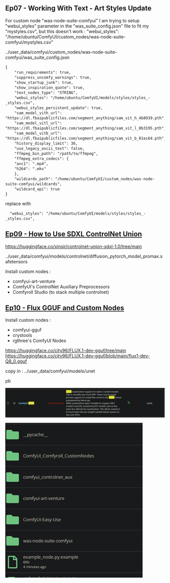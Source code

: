 ## Ep07 - Working With Text - Art Styles Update

For custom node "was-node-suite-comfyui" I am trying to setup "webui_styles" parameter in the "was_suite_config.json" file to fit my "mystyles.csv", but this doesn't work : "webui_styles": "/home/ubuntu/ComfyUI/custom_nodes/was-node-suite-comfyui/mystyles.csv"



../user_data/comfyui/custom_nodes/was-node-suite-comfyui/was_suite_config.json

    {
        "run_requirements": true,
        "suppress_uncomfy_warnings": true,
        "show_startup_junk": true,
        "show_inspiration_quote": true,
        "text_nodes_type": "STRING",
        "webui_styles": "/home/ubuntu/ComfyUI/models/styles/styles_-_styles.csv",
        "webui_styles_persistent_update": true,
        "sam_model_vith_url": "https://dl.fbaipublicfiles.com/segment_anything/sam_vit_h_4b8939.pth",
        "sam_model_vitl_url": "https://dl.fbaipublicfiles.com/segment_anything/sam_vit_l_0b3195.pth",
        "sam_model_vitb_url": "https://dl.fbaipublicfiles.com/segment_anything/sam_vit_b_01ec64.pth",
        "history_display_limit": 36,
        "use_legacy_ascii_text": false,
        "ffmpeg_bin_path": "/path/to/ffmpeg",
        "ffmpeg_extra_codecs": {
        "avc1": ".mp4",
        "h264": ".mkv"
        },
        "wildcards_path": "/home/ubuntu/ComfyUI/custom_nodes/was-node-suite-comfyui/wildcards",
        "wildcard_api": true
    }


  replace with 

      "webui_styles": "/home/ubuntu/ComfyUI/models/styles/styles_-_styles.csv",

## [Ep09 - How to Use SDXL ControlNet Union](https://www.youtube.com/watch?v=C0zykaDF1ts)

https://huggingface.co/xinsir/controlnet-union-sdxl-1.0/tree/main

../user_data/comfyui/models/controlnet/diffusion_pytorch_model_promax.safetensors

Install custom nodes :
- comfyui-art-venture
- ComfyUI's ControlNet Auxiliary Preprocessors
- Comfyroll Studio (to stack multiple controlnet)


## [Ep10 - Flux GGUF and Custom Nodes](https://www.youtube.com/watch?v=Ym0oJpRbj4U)

Install custom nodes :
- comfyui-gguf
- crystools
- rgthree's ComfyUI Nodes

https://huggingface.co/city96/FLUX.1-dev-gguf/tree/main
https://huggingface.co/city96/FLUX.1-dev-gguf/blob/main/flux1-dev-Q8_0.gguf

copy in : ../user_data/comfyui/models/unet

pb 

![restart required](image.png)

![Workspaces files](image-1.png)